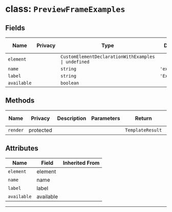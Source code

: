 # class: `PreviewFrameExamples`

## Fields

| Name        | Privacy | Type                                                | Default      | Description | Inherited From |
| ----------- | ------- | --------------------------------------------------- | ------------ | ----------- | -------------- |
| `element`   |         | `CustomElementDeclarationWithExamples \| undefined` |              |             |                |
| `name`      |         | `string`                                            | `'examples'` |             |                |
| `label`     |         | `string`                                            | `'Examples'` |             |                |
| `available` |         | `boolean`                                           |              |             |                |

## Methods

| Name     | Privacy   | Description | Parameters | Return           | Inherited From |
| -------- | --------- | ----------- | ---------- | ---------------- | -------------- |
| `render` | protected |             |            | `TemplateResult` |                |

## Attributes

| Name        | Field     | Inherited From |
| ----------- | --------- | -------------- |
| `element`   | element   |                |
| `name`      | name      |                |
| `label`     | label     |                |
| `available` | available |                |

<hr/>

